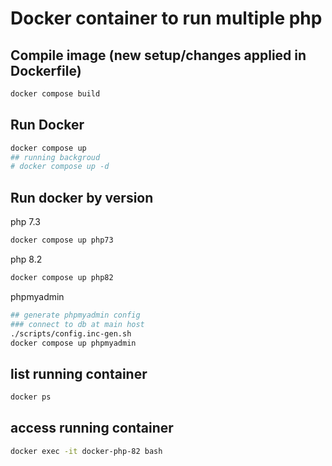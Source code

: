 # Docker container to run multiple php
## Compile image (new setup/changes applied in Dockerfile)
```bash
docker compose build
```

## Run Docker
```bash
docker compose up
## running backgroud
# docker compose up -d
```
## Run docker by version
php 7.3
```bash
docker compose up php73
```
php 8.2
```bash
docker compose up php82
```
phpmyadmin
```bash
## generate phpmyadmin config 
### connect to db at main host
./scripts/config.inc-gen.sh
docker compose up phpmyadmin
```
## list running container
```bash
docker ps
```

## access running container
```bash
docker exec -it docker-php-82 bash
```
